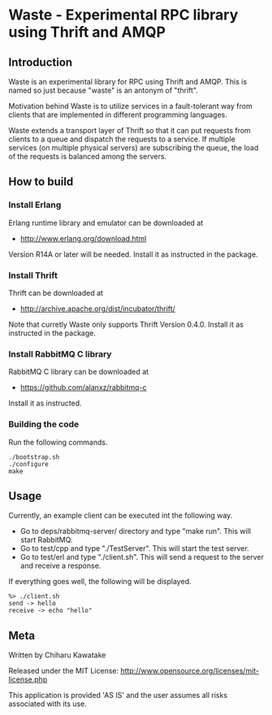 # Waste - Experimental RPC library using Thrift and AMQP

## Introduction

Waste is an experimental library for RPC using Thrift and AMQP.
This is named so just because "waste" is an antonym of "thrift".
 
Motivation behind Waste is to utilize services in 
a fault-tolerant way from clients that are implemented
in different programming languages.

Waste extends a transport layer of Thrift so that it can
put requests from clients to a queue and dispatch the requests to
a service. If multiple services (on multiple physical servers)
are subscribing the queue, the load of the requests is balanced
among the servers. 


## How to build

### Install Erlang

Erlang runtime library and emulator can be downloaded at

- <http://www.erlang.org/download.html>

Version R14A or later will be needed. Install it as instructed
in the package.

### Install Thrift

Thrift can be downloaded at

- <http://archive.apache.org/dist/incubator/thrift/>

Note that curretly Waste only supports Thrift Version 0.4.0.
Install it as instructed in the package.


### Install RabbitMQ C library

RabbitMQ C library can be downloaded at

- <https://github.com/alanxz/rabbitmq-c>

Install it as instructed.

### Building the code

Run the following commands.

    ./bootstrap.sh
    ./configure
    make


## Usage

Currently, an example client can be executed int the following way. 

* Go to deps/rabbitmq-server/ directory and type "make run". This will start RabbitMQ.
* Go to test/cpp and type "./TestServer". This will start the test server.
* Go to test/erl and type "./client.sh". This will send a request to the server and receive a response.

If everything goes well, the following will be displayed.

    %> ./client.sh
    send -> hello
    receive -> echo "hello"

## Meta

Written by Chiharu Kawatake

Released under the MIT License: http://www.opensource.org/licenses/mit-license.php

This application is provided 'AS IS' and the user assumes all risks associated with its use.
